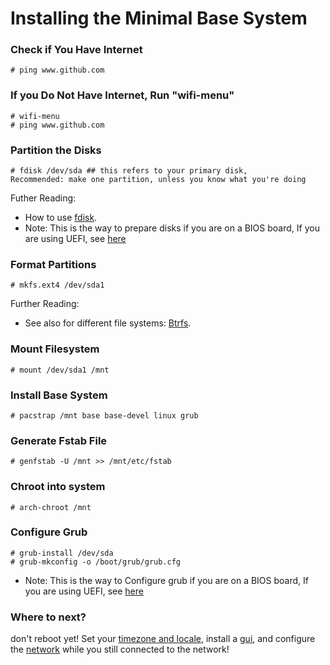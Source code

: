 # Installing the Minimal Base System
### Check if You Have Internet
    # ping www.github.com
### If you Do Not Have Internet, Run "wifi-menu"
    # wifi-menu
    # ping www.github.com
### Partition the Disks
    # fdisk /dev/sda ## this refers to your primary disk, 
    Recommended: make one partition, unless you know what you're doing 
Futher Reading:
* How to use [fdisk](https://wiki.archlinux.org/index.php/Fdisk).
* Note: This is the way to prepare disks if you are on a BIOS board, If you are using UEFI, see [here](https://github.com/AriShashivkopanazak/arch-linux-guide/blob/master/guide/uefi.md)
### Format Partitions
    # mkfs.ext4 /dev/sda1
Further Reading:
* See also for different file systems: [Btrfs](http://wiki.archlinux.org/index.php/Btrfs).
### Mount Filesystem
    # mount /dev/sda1 /mnt
### Install Base System
    # pacstrap /mnt base base-devel linux grub
### Generate Fstab File
    # genfstab -U /mnt >> /mnt/etc/fstab
### Chroot into system
    # arch-chroot /mnt
### Configure Grub
    # grub-install /dev/sda
    # grub-mkconfig -o /boot/grub/grub.cfg
* Note: This is the way to Configure grub if you are on a BIOS board, If you are using UEFI, see [here](https://github.com/AriShashivkopanazak/arch-linux-guide/blob/master/guide/uefi.md)
### Where to next?
don't reboot yet! Set your [timezone and locale](https://github.com/AriShashivkopanazak/arch-linux-guide/blob/master/guide/setup.md), install a [gui](https://github.com/AriShashivkopanazak/arch-linux-guide/blob/master/guide/gui.md), and configure the [network](https://github.com/AriShashivkopanazak/arch-linux-guide/blob/master/guide/network.md) while you still connected to the network!
